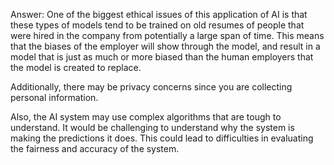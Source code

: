 Answer: One of the biggest ethical issues of this application of AI is that these types of models tend to be
trained on old resumes of people that were hired in the company from potentially a large span of time. This
means that the biases of the employer will show through the model, and result in a model that is just
as much or more biased than the human employers that the model is created to replace.

Additionally, there may be privacy concerns since you are collecting personal information.

Also, the AI system may use complex algorithms that are tough to understand. It would be challenging to understand why the system is making the predictions it does. This could lead to difficulties in evaluating the fairness and accuracy of the system.